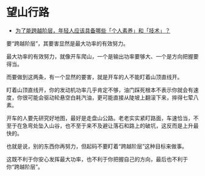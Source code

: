 # 望山行路

- [为了能跨越阶层，年轻人应该具备哪些「个人素养」和「技术」？](https://www.zhihu.com/question/462435907/answer/1918004440)


要“跨越阶层”，其要害显然是最大功率的有效努力。

最大功率的有效努力，就像开车爬山，一个是输出功率要够大、一个是方向把握要得当。

而要做到这两条，有一个显然的要害，就是开车的人不能盯着山顶直线开。

盯着山顶直线开，你的发动机功率几乎肯定不够，油门踩死根本不表示你就会有速度，你很可能会驱动轮悬空白耗汽油，更可能直接从陡坡上翻滚下来，摔得七荤八素。

开车的人要先研究好地图，最好是走盘山公路。老老实实紧盯路面，车速恰当，不至于在急弯处坠入山谷，也不至于来不及避让落石和路上的破坑，这反而是上升最快的。

也就是说，别的东西你再努力，但起码不要盯着“跨越阶层”这种目标来做事。

这既不利于你安心发挥最大功率，也不利于你把握自己的方向，最后也不利于你“跨越阶层”。

